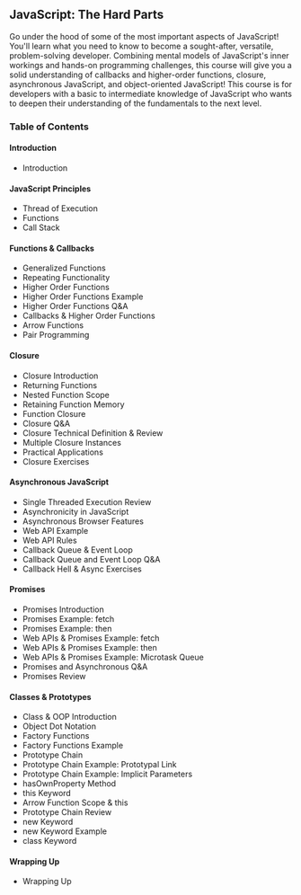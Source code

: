 ## JavaScript: The Hard Parts

Go under the hood of some of the most important aspects of JavaScript! You'll learn what you need to know to become a sought-after, versatile, problem-solving developer. Combining mental models of JavaScript's inner workings and hands-on programming challenges, this course will give you a solid understanding of callbacks and higher-order functions, closure, asynchronous JavaScript, and object-oriented JavaScript! This course is for developers with a basic to intermediate knowledge of JavaScript who wants to deepen their understanding of the fundamentals to the next level.

<!-- Course Website (https://static.frontendmasters.com/resources/2019-09-18-javascript-hard-parts-v2/javascript-hard-parts-v2.pdf) -->

### Table of Contents
#### Introduction
- Introduction

#### JavaScript Principles
- Thread of Execution
- Functions
- Call Stack

#### Functions & Callbacks
- Generalized Functions
- Repeating Functionality
- Higher Order Functions
- Higher Order Functions Example
- Higher Order Functions Q&A
- Callbacks & Higher Order Functions
- Arrow Functions
- Pair Programming

#### Closure
- Closure Introduction
- Returning Functions
- Nested Function Scope
- Retaining Function Memory
- Function Closure
- Closure Q&A
- Closure Technical Definition & Review
- Multiple Closure Instances
- Practical Applications
- Closure Exercises

#### Asynchronous JavaScript
- Single Threaded Execution Review
- Asynchronicity in JavaScript
- Asynchronous Browser Features
- Web API Example
- Web API Rules
- Callback Queue & Event Loop
- Callback Queue and Event Loop Q&A
- Callback Hell & Async Exercises

#### Promises
- Promises Introduction
- Promises Example: fetch
- Promises Example: then
- Web APIs & Promises Example: fetch
- Web APIs & Promises Example: then
- Web APIs & Promises Example: Microtask Queue
- Promises and Asynchronous Q&A
- Promises Review

#### Classes & Prototypes
- Class & OOP Introduction
- Object Dot Notation
- Factory Functions
- Factory Functions Example
- Prototype Chain
- Prototype Chain Example: Prototypal Link
- Prototype Chain Example: Implicit Parameters
- hasOwnProperty Method
- this Keyword
- Arrow Function Scope & this
- Prototype Chain Review
- new Keyword
- new Keyword Example
- class Keyword

#### Wrapping Up
- Wrapping Up